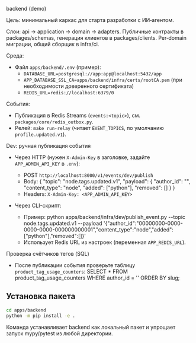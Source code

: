 backend (demo)

Цель: минимальный каркас для старта разработки с ИИ‑агентом.

Слои: api → application → domain → adapters. Публичные контракты в packages/schemas, генерация клиентов в packages/clients. Per‑domain миграции, общий сборщик в infra/ci.

Среда:
- Файл `apps/backend/.env` (пример):
  - `DATABASE_URL=postgresql://app:app@localhost:5432/app`
  - `APP_DATABASE_SSL_CA=apps/backend/infra/certs/rootCA.pem` (при необходимости доверенного сертификата)
  - `REDIS_URL=redis://localhost:6379/0`

События:
- Публикация в Redis Streams (`events:<topic>`), см. `packages/core/redis_outbox.py`.
- Релей: `make run-relay` (читает `EVENT_TOPICS`, по умолчанию `profile.updated.v1`).

Dev: ручная публикация события
- Через HTTP (нужен `X-Admin-Key` в заголовке, задайте `APP_ADMIN_API_KEY` в `.env`):
  - POST `http://localhost:8000/v1/events/dev/publish`
  - Body:
    { "topic": "node.tags.updated.v1", "payload": { "author_id": "<uuid>", "content_type": "node", "added": ["python"], "removed": [] } }
  - Headers: `X-Admin-Key: <APP_ADMIN_API_KEY>`

- Через CLI-скрипт:
  - Пример:
    python apps/backend/infra/dev/publish_event.py --topic node.tags.updated.v1 --payload '{"author_id":"00000000-0000-0000-0000-000000000001","content_type":"node","added":["python"],"removed":[]}'
  - Использует Redis URL из настроек (переменная `APP_REDIS_URL`).

Проверка счётчиков тегов (SQL)
- После публикации события проверьте таблицу `product_tag_usage_counters`:
  SELECT * FROM product_tag_usage_counters WHERE author_id = '<uuid>' ORDER BY slug;

## Установка пакета

```bash
cd apps/backend
python -m pip install -e .
```

Команда устанавливает backend как локальный пакет и упрощает запуск mypy/pytest из любой директории.

